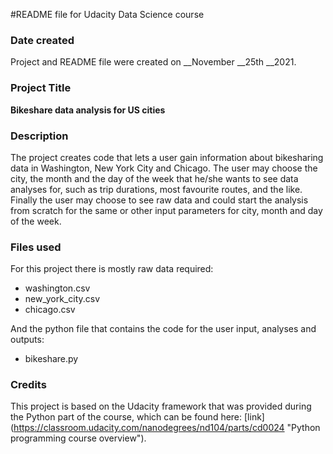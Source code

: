#README file for Udacity Data Science course

### Date created
Project and README file were created on __November __25th __2021.

### Project Title
**Bikeshare data analysis for US cities**

### Description
The project creates code that lets a user gain information about bikesharing data in Washington, New York City and Chicago.
The user may choose the city, the month and the day of the week that he/she wants to see data analyses for, such as trip durations, most favourite routes, and the like.
Finally the user may choose to see raw data and could start the analysis from scratch for the same or other input parameters for city, month and day of the week.

### Files used
For this project there is mostly raw data required:
- washington.csv
- new_york_city.csv
- chicago.csv

And the python file that contains the code for the user input, analyses and outputs:
- bikeshare.py

### Credits
This project is based on the Udacity framework that was provided during the Python part of the course, which can be found here: [link] (https://classroom.udacity.com/nanodegrees/nd104/parts/cd0024 "Python programming course overview").

